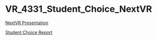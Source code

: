 # VR_4331_Student_Choice_NextVR


<a href="http://slides.com/jordancoe/deck/fullscreen">NextVR Presentation</a>


<a href="https://github.com/JuJoCoe/VR_4331_Student_Choice_NextVR/blob/master/Student%20Choice%20Report.pdf">Student Choice Report</a>


